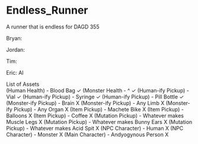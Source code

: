 # Endless_Runner
A runner that is endless for DAGD 355

Bryan:

Jordan:

Tim:

Eric:
AI


List of Assets    
(Human Health) - Blood Bag  ✓
(Monster Health - ^   ✓
(Human-ify Pickup) - Vial   ✓
(Human-ify Pickup) - Syringe   ✓
(Human-ify Pickup) - Pill Bottle   ✓
(Monster-ify Pickup) - Brain   X
(Monster-ify Pickup) - Any Limb   X
(Monster-ify Pickup) - Any Organ   X
(Item Pickup) - Machete Bike   X
(Item Pickup) - Balloons   X
(Item Pickup) - Coffee   X
(Mutation Pickup) - Whatever makes Muscle Legs   X
(Mutation Pickup) - Whatever makes Bunny Ears   X
(Mutation Pickup) - Whatever makes Acid Spit   X
(NPC Character) - Human  X
(NPC Character) - Monster  X
(Main Character) - Andyogynous Person  X
